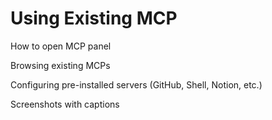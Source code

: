# Using Existing MCP

How to open MCP panel

Browsing existing MCPs

Configuring pre-installed servers (GitHub, Shell, Notion, etc.)

Screenshots with captions